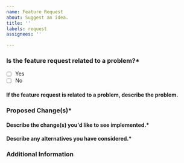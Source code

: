 ```yaml
---
name: Feature Request
about: Suggest an idea.
title: ''
labels: request
assignees: ''

---
```





### Is the feature request related to a problem?* <!-- REQUIRED -->

<!-- Please answer the question by changing the "[ ]" to "[x]" to check a box. -->

- [ ] Yes
- [ ] No

#### If the feature request is related to a problem, describe the problem.

<!-- Please provide a clear and concise description of the problem. -->



### Proposed Change(s)*

<!-- Please answer the following questions. -->


#### Describe the change(s) you'd like to see implemented.* <!-- REQUIRED -->

<!-- Please provide a clear and concise description of the change(s). -->


#### Describe any alternatives you have considered.* <!-- REQUIRED -->

<!-- Please provide a clear and concise description of any alternative solutions or features you've considered. -->



### Additional Information

<!-- Please add any other context about the feature here. -->

